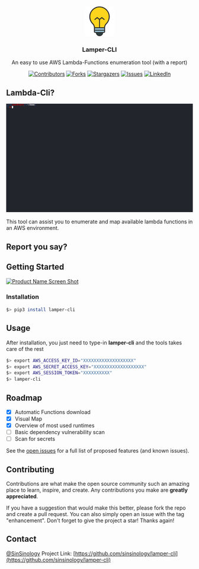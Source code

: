 
<div id="top"></div>




<!-- PROJECT LOGO -->
<br />
<div align="center">
  <a href="https://github.com/sinsinology/lamper-cli">
    <img src="assets/images/logo.svg" alt="Logo" width="80" height="80">
  </a>

  <h3 align="center">Lamper-CLI</h3>

  <p align="center">
    An easy to use AWS Lambda-Functions enumeration tool (with a report)

  </p>
</div>


<div align="center">

[![Contributors][contributors-shield]][contributors-url]
[![Forks][forks-shield]][forks-url]
[![Stargazers][stars-shield]][stars-url]
[![Issues][issues-shield]][issues-url]
[![LinkedIn][linkedin-shield]][linkedin-url]

</div>

<!-- ABOUT THE PROJECT -->
## Lambda-Cli?

[![Product Name Screen Shot][product-screenshot]]([[https://github.com/sinsinology/Lamper-Cli](https://github.com/sinsinology/Lamper-Cli)](https://github.com/sinsinology/Lamper-Cli/))

This tool can assist you to enumerate and map available lambda functions in an AWS environment.

## Report you say?


## Getting Started

[![Product Name Screen Shot][product-report]]([[https://github.com/sinsinology/Lamper-Cli](https://github.com/sinsinology/Lamper-Cli)](https://github.com/sinsinology/Lamper-Cli/))


### Installation

  ```sh
  $> pip3 install lamper-cli
  ```


<!-- USAGE EXAMPLES -->
## Usage

After installation, you just need to type-in **lamper-cli** and the tools takes care of the rest

 ```sh
 $> export AWS_ACCESS_KEY_ID="XXXXXXXXXXXXXXXXXXX"
 $> export AWS_SECRET_ACCESS_KEY="XXXXXXXXXXXXXXXXXXX"
 $> export AWS_SESSION_TOKEN="XXXXXXXXXX"
 $> lamper-cli
  ```


<!-- ROADMAP -->
## Roadmap

- [x] Automatic Functions download
- [x] Visual Map
- [x] Overview of most used runtimes
- [ ] Basic dependency vulnerability scan
- [ ] Scan for secrets

See the [open issues](https://github.com/sinsinology/Lamper-Cli/issues) for a full list of proposed features (and known issues).

<!-- CONTRIBUTING -->
## Contributing

Contributions are what make the open source community such an amazing place to learn, inspire, and create. Any contributions you make are **greatly appreciated**.

If you have a suggestion that would make this better, please fork the repo and create a pull request. You can also simply open an issue with the tag "enhancement".
Don't forget to give the project a star! Thanks again!


<!-- CONTACT -->
## Contact

[@SinSinology](https://twitter.com/SinSinology)
Project Link: [https://github.com/sinsinology/lamper-cli](https://github.com/sinsinology/lamper-cli)



[contributors-shield]: https://img.shields.io/github/contributors/sinsinology/Lamper-Cli.svg?style=for-the-badge
[contributors-url]: https://github.com/sinsinology/Lamper-Cli/graphs/contributors
[forks-shield]: https://img.shields.io/github/forks/sinsinology/Lamper-Cli.svg?style=for-the-badge
[forks-url]: https://github.com/sinsinology/Lamper-Cli/network/members
[stars-shield]: https://img.shields.io/github/stars/sinsinology/Lamper-Cli.svg?style=for-the-badge
[stars-url]: https://github.com/sinsinology/Lamper-Cli/stargazers
[issues-shield]: https://img.shields.io/github/issues/sinsinology/Lamper-Cli.svg?style=for-the-badge
[issues-url]: https://github.com/sinsinology/Lamper-Cli/issues
[linkedin-shield]: https://img.shields.io/badge/-LinkedIn-black.svg?style=for-the-badge&logo=linkedin&colorB=555
[linkedin-url]: https://www.linkedin.com/company/mdsec/
[product-screenshot]: assets/images/demo.gif
[product-report]: assets/images/report.gif
